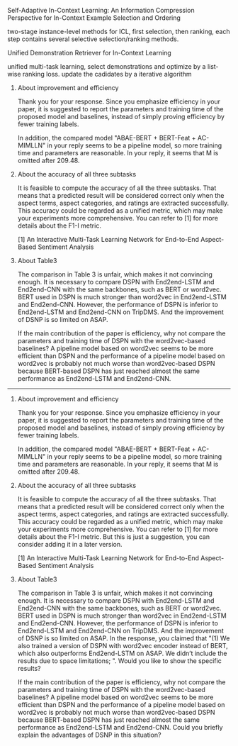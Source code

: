 Self-Adaptive In-Context Learning: An Information Compression Perspective for In-Context Example Selection and Ordering

two-stage instance-level methods for ICL, first selection, then ranking, each step contains several selective selection/ranking methods.



Unified Demonstration Retriever for In-Context Learning

unified multi-task learning, select demonstrations and optimize by a list-wise ranking loss. update the cadidates by a iterative algorithm





1. About improvement and efficiency 

   Thank you for your response. Since you emphasize efficiency in your paper, it is suggested to report the parameters and training time of the proposed model and baselines, instead of simply proving efficiency by fewer training labels. 

    In addition, the compared model "ABAE-BERT + BERT-Feat + AC-MIMLLN" in your reply seems to be a pipeline model, so more training time and parameters are reasonable. In your reply, it seems that M is omitted after $209.48$.

2. About the accuracy of all three subtasks

   It is feasible to compute the accuracy of all the three subtasks. That means that a predicted result will be considered correct only when the aspect terms, aspect categories, and ratings are extracted successfully. This accuracy could be regarded as a unified metric, which may make your experiments more comprehensive. You can refer to [1] for more details about the F1-I metric. 

   [1] An Interactive Multi-Task Learning Network for End-to-End Aspect-Based Sentiment Analysis

3. About Table3

   The comparison in Table 3 is unfair, which makes it not convincing enough. It is necessary to compare DSPN with End2end-LSTM and End2end-CNN with the same backbones, such as BERT or word2vec. BERT used in DSPN is much stronger than word2vec in End2end-LSTM and End2end-CNN. However, the performance of DSPN is inferior to End2end-LSTM and End2end-CNN on TripDMS.  And the improvement of DSNP is so limited on ASAP. 

   If the main contribution of the paper is efficiency, why not compare the parameters and training time of DSPN with the word2vec-based baselines? A pipeline model based on word2vec seems to be more efficient than DSPN and the performance of a pipeline model based on word2vec is probably not much worse than word2vec-based DSPN because BERT-based DSPN has just reached almost the same performance as End2end-LSTM and End2end-CNN.







---

1. About improvement and efficiency 

   Thank you for your response. Since you emphasize efficiency in your paper, it is suggested to report the parameters and training time of the proposed model and baselines, instead of simply proving efficiency by fewer training labels. 
   
   In addition, the compared model "ABAE-BERT + BERT-Feat + AC-MIMLLN" in your reply seems to be a pipeline model, so more training time and parameters are reasonable. In your reply, it seems that M is omitted after $209.48$.

2. About the accuracy of all three subtasks

   It is feasible to compute the accuracy of all the three subtasks. That means that a predicted result will be considered correct only when the aspect terms, aspect categories, and ratings are extracted successfully. This accuracy could be regarded as a unified metric, which may make your experiments more comprehensive. You can refer to [1] for more details about the F1-I metric. But this is just a suggestion, you can consider adding it in a later version.

   [1] An Interactive Multi-Task Learning Network for End-to-End Aspect-Based Sentiment Analysis

3. About Table3

   The comparison in Table 3 is unfair, which makes it not convincing enough. It is necessary to compare DSPN with End2end-LSTM and End2end-CNN with the same backbones, such as BERT or word2vec. BERT used in DSPN is much stronger than word2vec in End2end-LSTM and End2end-CNN. However, the performance of DSPN is inferior to End2end-LSTM and End2end-CNN on TripDMS.  And the improvement of DSNP is so limited on ASAP.  In the response, you claimed that "(1) We also trained a version of DSPN with word2vec encoder instead of BERT, which also outperforms End2end-LSTM on ASAP. We didn’t include the results due to space limitations; ".  Would you like to show the specific results? 

   If the main contribution of the paper is efficiency, why not compare the parameters and training time of DSPN with the word2vec-based baselines? A pipeline model based on word2vec seems to be more efficient than DSPN and the performance of a pipeline model based on word2vec is probably not much worse than word2vec-based DSPN because BERT-based DSPN has just reached almost the same performance as End2end-LSTM and End2end-CNN.  Could you briefly explain the advantages of DSNP in this situation?

